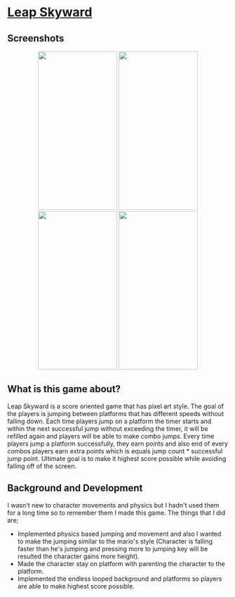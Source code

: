 # [Leap Skyward](https://fikretgezer.itch.io/leap-skyward)
## Screenshots
<div align="center">
 <img src="https://github.com/FikretGezer/LeapSkyward/assets/64322071/ebfb5c1c-7296-4153-a877-e710d314fbb2" width="180" height="360">
 <img src="https://github.com/FikretGezer/LeapSkyward/assets/64322071/f56776ba-bbe0-4cc4-ac3c-e5edb23336e6" width="180" height="360"> 
 <img src="https://github.com/FikretGezer/LeapSkyward/assets/64322071/2a4944e3-38e0-425b-8424-87d3ab170cfc" width="180" height="360"> 
 <img src="https://github.com/FikretGezer/LeapSkyward/assets/64322071/34751298-c66d-4dc0-9f82-2cec01b1a608" width="180" height="360"> 
</div>

## What is this game about?
Leap Skyward is a score oriented game that has pixel art style. The goal of the players is jumping between platforms that has different speeds without falling down. Each time players jump on a platform the timer starts and within the next successful jump without exceeding the timer, it will be refilled again and players will be able to make combo jumps. Every time players jump a platform successfully, they earn points and also end of every combos players earn extra points which is equals jump count * successful jump point. Ultimate goal is to make it highest score possible while avoiding falling off of the screen.

## Background and Development
I wasn't new to character movements and physics but I hadn't used them for a long time so to remember them I made this game. The things that I did are; 
* Implemented physics based jumping and movement and also I wanted to make the jumping similar to the mario's style (Character is falling faster than he's jumping and pressing more to jumping key will be resulted the character gains more height). 
* Made the character stay on platform with parenting the character to the platform.
* Implemented the endless looped background and platforms so players are able to make highest score possible.

